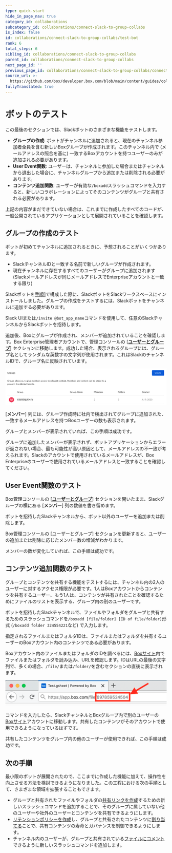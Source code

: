 ```yaml
---
type: quick-start
hide_in_page_nav: true
category_id: collaborations
subcategory_id: collaborations/connect-slack-to-group-collabs
is_index: false
id: collaborations/connect-slack-to-group-collabs/test-bot
rank: 6
total_steps: 6
sibling_id: collaborations/connect-slack-to-group-collabs
parent_id: collaborations/connect-slack-to-group-collabs
next_page_id: ''
previous_page_id: collaborations/connect-slack-to-group-collabs/connect-box-functions
source_url: >-
  https://github.com/box/developer.box.com/blob/main/content/guides/collaborations/connect-slack-to-group-collabs/test-bot.md
fullyTranslated: true
---
```

# ボットのテスト

この最後のセクションでは、Slackボットのさまざまな機能をテストします。

* **グループの作成**: ボットがチャンネルに追加されると、現在のチャンネル参加者全員を含む新しいBoxグループが作成されます。このチャンネル内で (メールアドレスの照合を基に) 一致するBoxアカウントを持つユーザーのみが追加される必要があります。
* **User Event関数**: ユーザーは、チャンネルに参加した場合またはチャンネルから退出した場合に、チャンネルグループから追加または削除される必要があります。
* **コンテンツ追加関数**: ユーザーが有効な`/boxadd`スラッシュコマンドを入力すると、新しいコラボレーションによってそのコンテンツがグループと共有される必要があります。

<Message type="notice">

上記の内容がまだできていない場合は、これまでに作成したすべてのコードが、一般公開されているアプリケーションとして展開されていることを確認します。

</Message>

## グループの作成のテスト

ボットが初めてチャンネルに追加されるときに、予想されることがいくつかあります。

* SlackチャンネルIDと一致する名前で新しいグループが作成されます。
* 現在チャンネルに存在するすべてのユーザーがグループに追加されます (Slackメールアドレスが同じメールアドレスでEnterpriseアカウントと一致する限り)

Slackボットを[手順1][step1]で構成した際に、SlackボットをSlackワークスペースにインストールしました。グループの作成をテストするには、Slackボットをチャンネルに追加する必要があります。

Slack UIまたは`/invite @bot_app_name`コマンドを使用して、任意のSlackチャンネルからSlackボットを招待します。

追加後、Boxにグループが作成され、メンバーが追加されていることを確認します。Box Enterprise管理者アカウントで、管理コンソールの \[**[ユーザーとグループ][box-users-groups]**] セクションに移動します。成功した場合、表示されるグループには、グループ名としてランダムな英数字の文字列が使用されます。これはSlackのチャンネルIDで、グループ名に反映されています。

<ImageFrame noborder center shadow>

![Boxグループの表示](./img/slack_6_groups.png)

</ImageFrame>

\[**メンバー**] 列には、グループ作成時に社内で検出されてグループに追加された、一致するメールアドレスを持つBoxユーザーの数も表示されます。

グループとメンバーが表示されていれば、この手順は成功です。

<Message type="notice">

グループに追加したメンバーが表示されず、ボットアプリケーションからエラーが返されない場合、最も可能性が高い原因として、メールアドレスの不一致が考えられます。Slackのアカウントで使用されているメールアドレスが、Box Enterpriseのユーザーで使用されているメールアドレスと一致することを確認してください。

</Message>

## User Event関数のテスト

Box管理コンソールの \[**[ユーザーとグループ][box-users-groups]**] セクションを開いたまま、Slackグループの横にある \[**メンバー**] 列の数値を書き留めます。

ボットを招待したSlackチャンネルから、ボット以外のユーザーを追加または削除します。

Box管理コンソールの \[ユーザーとグループ] セクションを更新すると、ユーザーの追加または削除に応じたメンバー数の増減がわかります。

メンバーの数が変化していれば、この手順は成功です。

## コンテンツ追加関数のテスト

グループとコンテンツを共有する機能をテストするには、チャンネル内の2人のユーザーに対するアクセス権限が必要です。1人はBoxアカウントからコンテンツを共有するユーザー、もう1人は、コンテンツが共有されたことを確認するためにファイルのリストを表示する、グループ内の別のユーザーです。

ボットを招待したSlackチャンネルで、ファイルやフォルダをグループと共有するためのスラッシュコマンドを`/boxadd [file/folder] [ID of file/folder]`形式 (`/boxadd folder 324554221`など) で入力します。

<Message type="notice">

指定されるファイルまたはフォルダIDは、ファイルまたはフォルダを共有するユーザーのBoxアカウント内のコンテンツである必要があります。

</Message>

Boxアカウント内のファイルまたはフォルダのIDを調べるには、[Boxサイト][box]内でファイルまたはフォルダを読み込み、URLを確認します。IDはURLの最後の文字列で、多くの場合、`/file/`または`/folder/`を含むセクションの直後に表示されます。

<ImageFrame noborder center shadow>

![ファイルIDまたはフォルダIDの取得](./img/slack_6_file_id.png)

</ImageFrame>

コマンドを入力したら、SlackチャンネルとBoxグループ内で別のユーザーの[Boxサイト][box]アカウントに移動します。共有したコンテンツがそのアカウントで使用できるようになっているはずです。

共有したコンテンツをグループ内の他のユーザーが使用できれば、この手順は成功です。

## 次の手順

最小限のボットが展開されたので、ここまでに作成した機能に加えて、操作性を向上させる方法を検討できるようになりました。この工程における次の手順として、さまざまな領域を拡張することもできます。

* グループと共有されたファイルやフォルダの[共有リンクを作成][next-steps-shared-link]するための新しいスラッシュコマンドを追加することで、そのグループに属していない他のユーザーや社外のユーザーとコンテンツを共有できるようにします。
* [リテンションポリシーを作成][next-steps-retention-policy]し、グループと共有されたコンテンツに[割り当てる][next-steps-policy-assign]ことで、共有コンテンツの寿命とガバナンスを制御できるようにします。
* チャンネル内のユーザーが、グループと共有されている[ファイルにコメント][next-steps-comment]できるように新しいスラッシュコマンドを追加します。

[step1]: g://collaborations/connect-slack-to-group-collabs/configure-slack

[box-users-groups]: https://app.box.com/master/groups

[next-steps-shared-link]: g://shared-links/create-or-update

[next-steps-retention-policy]: e://post-retention-policies

[next-steps-policy-assign]: e://post-retention-policy-assignments

[next-steps-comment]: e://post-comments

<!-- i18n-enable localize-links -->

[box]: https://box.com

<!-- i18n-disable localize-links -->